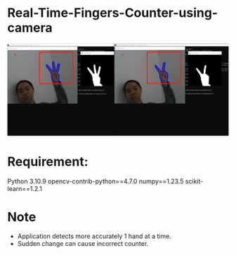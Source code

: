 # Real-Time-Fingers-Counter-using-camera
![Alt text](https://github.com/Nguyenlt1911/Real-Time-Fingers-Counter/blob/main/result.png)
# Requirement:
Python 3.10.9
opencv-contrib-python==4.7.0
numpy==1.23.5
scikit-learn==1.2.1
# Note
-  Application detects more accurately 1 hand at a time.
-  Sudden change can cause incorrect counter.

